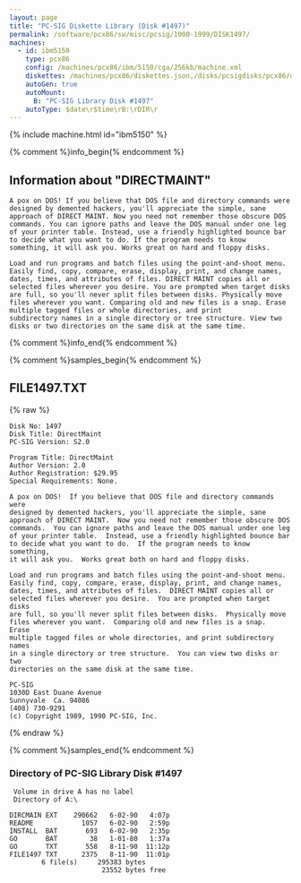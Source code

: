 ```yaml
---
layout: page
title: "PC-SIG Diskette Library (Disk #1497)"
permalink: /software/pcx86/sw/misc/pcsig/1000-1999/DISK1497/
machines:
  - id: ibm5150
    type: pcx86
    config: /machines/pcx86/ibm/5150/cga/256kb/machine.xml
    diskettes: /machines/pcx86/diskettes.json,/disks/pcsigdisks/pcx86/diskettes.json
    autoGen: true
    autoMount:
      B: "PC-SIG Library Disk #1497"
    autoType: $date\r$time\rB:\rDIR\r
---
```


{% include machine.html id="ibm5150" %}

{% comment %}info_begin{% endcomment %}

## Information about "DIRECTMAINT"

    A pox on DOS! If you believe that DOS file and directory commands were
    designed by demented hackers, you'll appreciate the simple, sane
    approach of DIRECT MAINT. Now you need not remember those obscure DOS
    commands. You can ignore paths and leave the DOS manual under one leg
    of your printer table. Instead, use a friendly highlighted bounce bar
    to decide what you want to do. If the program needs to know
    something, it will ask you. Works great on hard and floppy disks.
    
    Load and run programs and batch files using the point-and-shoot menu.
    Easily find, copy, compare, erase, display, print, and change names,
    dates, times, and attributes of files. DIRECT MAINT copies all or
    selected files wherever you desire. You are prompted when target disks
    are full, so you'll never split files between disks. Physically move
    files wherever you want. Comparing old and new files is a snap. Erase
    multiple tagged files or whole directories, and print
    subdirectory names in a single directory or tree structure. View two
    disks or two directories on the same disk at the same time.
{% comment %}info_end{% endcomment %}

{% comment %}samples_begin{% endcomment %}

## FILE1497.TXT

{% raw %}
```
Disk No: 1497                                                           
Disk Title: DirectMaint                                                 
PC-SIG Version: S2.0                                                    
                                                                        
Program Title: DirectMaint                                              
Author Version: 2.0                                                     
Author Registration: $29.95                                             
Special Requirements: None.                                             
                                                                        
A pox on DOS!  If you believe that DOS file and directory commands were 
designed by demented hackers, you'll appreciate the simple, sane        
approach of DIRECT MAINT.  Now you need not remember those obscure DOS  
commands.  You can ignore paths and leave the DOS manual under one leg  
of your printer table.  Instead, use a friendly highlighted bounce bar  
to decide what you want to do.  If the program needs to know something, 
it will ask you.  Works great both on hard and floppy disks.            
                                                                        
Load and run programs and batch files using the point-and-shoot menu.   
Easily find, copy, compare, erase, display, print, and change names,    
dates, times, and attributes of files.  DIRECT MAINT copies all or      
selected files wherever you desire.  You are prompted when target disks 
are full, so you'll never split files between disks.  Physically move   
files wherever you want.  Comparing old and new files is a snap.  Erase 
multiple tagged files or whole directories, and print subdirectory names
in a single directory or tree structure.  You can view two disks or two 
directories on the same disk at the same time.                          
                                                                        
PC-SIG                                                                  
1030D East Duane Avenue                                                 
Sunnyvale  Ca. 94086                                                    
(408) 730-9291                                                          
(c) Copyright 1989, 1990 PC-SIG, Inc.                                         
```
{% endraw %}

{% comment %}samples_end{% endcomment %}

### Directory of PC-SIG Library Disk #1497

     Volume in drive A has no label
     Directory of A:\

    DIRCMAIN EXT    290662   6-02-90   4:07p
    README            1057   6-02-90   2:59p
    INSTALL  BAT       693   6-02-90   2:35p
    GO       BAT        38   1-01-80   1:37a
    GO       TXT       558   8-11-90  11:12p
    FILE1497 TXT      2375   8-11-90  11:01p
            6 file(s)     295383 bytes
                           23552 bytes free
